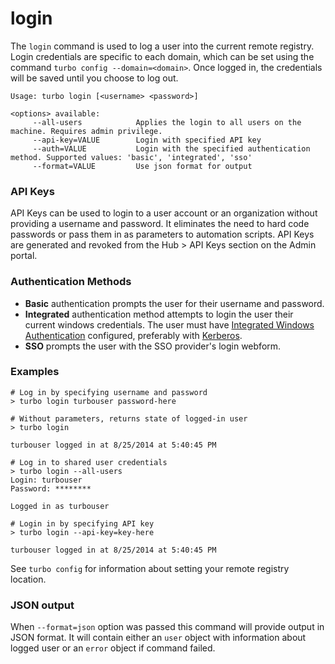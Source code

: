 # login

The `login` command is used to log a user into the current remote registry. Login credentials are specific to each domain, which can be set using the command `turbo config --domain=<domain>`. Once logged in, the credentials will be saved until you choose to log out.

```
Usage: turbo login [<username> <password>]

<options> available:
     --all-users            Applies the login to all users on the machine. Requires admin privilege.
     --api-key=VALUE        Login with specified API key
     --auth=VALUE           Login with the specified authentication method. Supported values: 'basic', 'integrated', 'sso'
     --format=VALUE         Use json format for output
```

### API Keys

API Keys can be used to login to a user account or an organization without providing a username and password. It eliminates the need to hard code passwords or pass them in as parameters to automation scripts. API Keys are generated and revoked from the Hub > API Keys section on the Admin portal.

### Authentication Methods

- **Basic** authentication prompts the user for their username and password.
- **Integrated** authentication method attempts to login the user their current windows credentials. The user must have [Integrated Windows Authentication](/server/administration/users.html#authentication-method) configured, preferably with [Kerberos](/server/authentication/kerberos).
- **SSO** prompts the user with the SSO provider's login webform.

### Examples

```
# Log in by specifying username and password
> turbo login turbouser password-here

# Without parameters, returns state of logged-in user
> turbo login

turbouser logged in at 8/25/2014 at 5:40:45 PM

# Log in to shared user credentials
> turbo login --all-users
Login: turbouser
Password: ********

Logged in as turbouser

# Login in by specifying API key
> turbo login --api-key=key-here

turbouser logged in at 8/25/2014 at 5:40:45 PM
```

See `turbo config` for information about setting your remote registry location.

### JSON output

When `--format=json` option was passed this command will provide output in JSON format. It will contain either an `user` object with information about logged user or an `error` object if command failed.